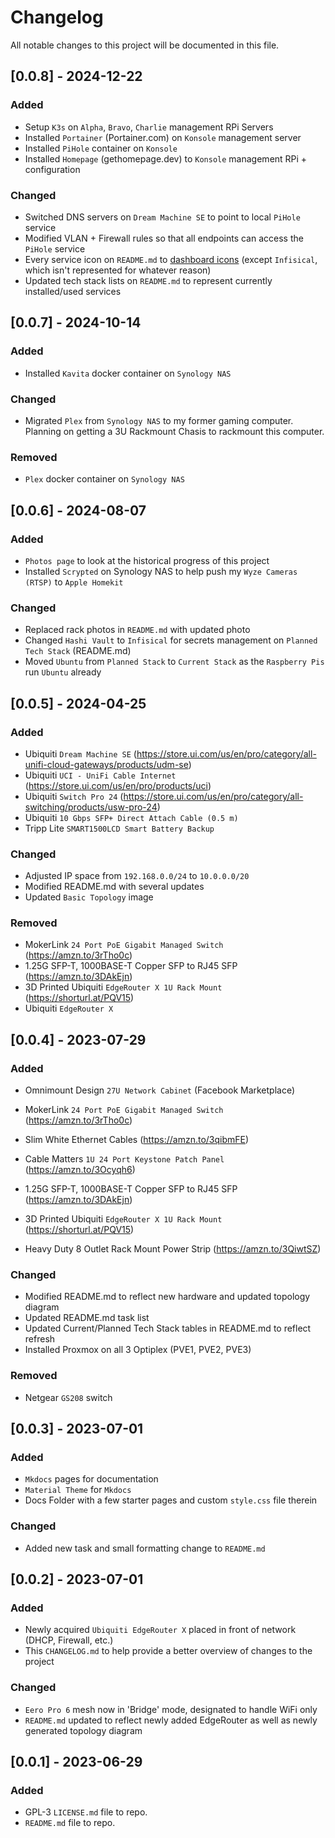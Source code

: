# Changelog

All notable changes to this project will be documented in this file.

## [0.0.8] - 2024-12-22

### Added

- Setup `K3s` on `Alpha`, `Bravo`, `Charlie` management RPi Servers
- Installed `Portainer` (Portainer.com) on `Konsole` management server
- Installed `PiHole` container on `Konsole`
- Installed `Homepage` (gethomepage.dev) to `Konsole` management RPi + configuration

### Changed

- Switched DNS servers on `Dream Machine SE` to point to local `PiHole` service
- Modified VLAN + Firewall rules so that all endpoints can access the `PiHole` service
- Every service icon on `README.md` to [dashboard icons](https://github.com/walkxcode/dashboard-icons?tab=readme-ov-file#-usage) (except `Infisical`, which isn't represented for whatever reason)
- Updated tech stack lists on `README.md` to represent currently installed/used services 


## [0.0.7] - 2024-10-14

### Added

- Installed `Kavita` docker container on `Synology NAS`

### Changed

- Migrated `Plex` from `Synology NAS` to my former gaming computer. Planning on getting a 3U Rackmount Chasis to rackmount this computer.

### Removed 

- `Plex` docker container on `Synology NAS`

## [0.0.6] - 2024-08-07

### Added

- `Photos page` to look at the historical progress of this project
- Installed `Scrypted` on Synology NAS to help push my `Wyze Cameras (RTSP)` to `Apple Homekit`

### Changed

- Replaced rack photos in `README.md` with updated photo
- Changed `Hashi Vault` to `Infisical` for secrets management on `Planned Tech Stack` (README.md)
- Moved `Ubuntu` from `Planned Stack` to `Current Stack` as the `Raspberry Pis` run `Ubuntu` already

## [0.0.5] - 2024-04-25

### Added

- Ubiquiti `Dream Machine SE` (https://store.ui.com/us/en/pro/category/all-unifi-cloud-gateways/products/udm-se)
- Ubiquiti `UCI - UniFi Cable Internet` (https://store.ui.com/us/en/pro/products/uci)
- Ubiquiti `Switch Pro 24` (https://store.ui.com/us/en/pro/category/all-switching/products/usw-pro-24)
- Ubiquiti `10 Gbps SFP+ Direct Attach Cable (0.5 m)`
- Tripp Lite `SMART1500LCD Smart Battery Backup`

### Changed

- Adjusted IP space from `192.168.0.0/24` to `10.0.0.0/20`
- Modified README.md with several updates
- Updated `Basic Topology` image


### Removed 

- MokerLink `24 Port PoE Gigabit Managed Switch` (https://amzn.to/3rTho0c)
- 1.25G SFP-T, 1000BASE-T Copper SFP to RJ45 SFP (https://amzn.to/3DAkEjn)
- 3D Printed Ubiquiti `EdgeRouter X 1U Rack Mount` (https://shorturl.at/PQV15)
- Ubiquiti `EdgeRouter X` 

## [0.0.4] - 2023-07-29

### Added

- Omnimount Design `27U Network Cabinet` (Facebook Marketplace)
- MokerLink `24 Port PoE Gigabit Managed Switch` (https://amzn.to/3rTho0c)
- Slim White Ethernet Cables (https://amzn.to/3qibmFE)
- Cable Matters `1U 24 Port Keystone Patch Panel` (https://amzn.to/3Ocyqh6)
- 1.25G SFP-T, 1000BASE-T Copper SFP to RJ45 SFP (https://amzn.to/3DAkEjn)

- 3D Printed Ubiquiti `EdgeRouter X 1U Rack Mount` (https://shorturl.at/PQV15)
- Heavy Duty 8 Outlet Rack Mount Power Strip (https://amzn.to/3QiwtSZ)

### Changed

- Modified README.md to reflect new hardware and updated topology diagram
- Updated README.md task list
- Updated Current/Planned Tech Stack tables in README.md to reflect refresh
- Installed Proxmox on all 3 Optiplex (PVE1, PVE2, PVE3)

### Removed

- Netgear `GS208` switch

## [0.0.3] - 2023-07-01

### Added

- `Mkdocs` pages for documentation
- `Material Theme` for `Mkdocs`
- Docs Folder with a few starter pages and custom `style.css` file therein

### Changed

- Added new task and small formatting change to `README.md`

## [0.0.2] - 2023-07-01

### Added

- Newly acquired `Ubiquiti EdgeRouter X` placed in front of network (DHCP, Firewall, etc.)
- This `CHANGELOG.md` to help provide a better overview of changes to the project

### Changed

- `Eero Pro 6` mesh now in 'Bridge' mode, designated to handle WiFi only
- `README.md` updated to reflect newly added EdgeRouter as well as newly generated topology diagram

## [0.0.1] - 2023-06-29

### Added

- GPL-3 `LICENSE.md` file to repo.
- `README.md` file to repo.
